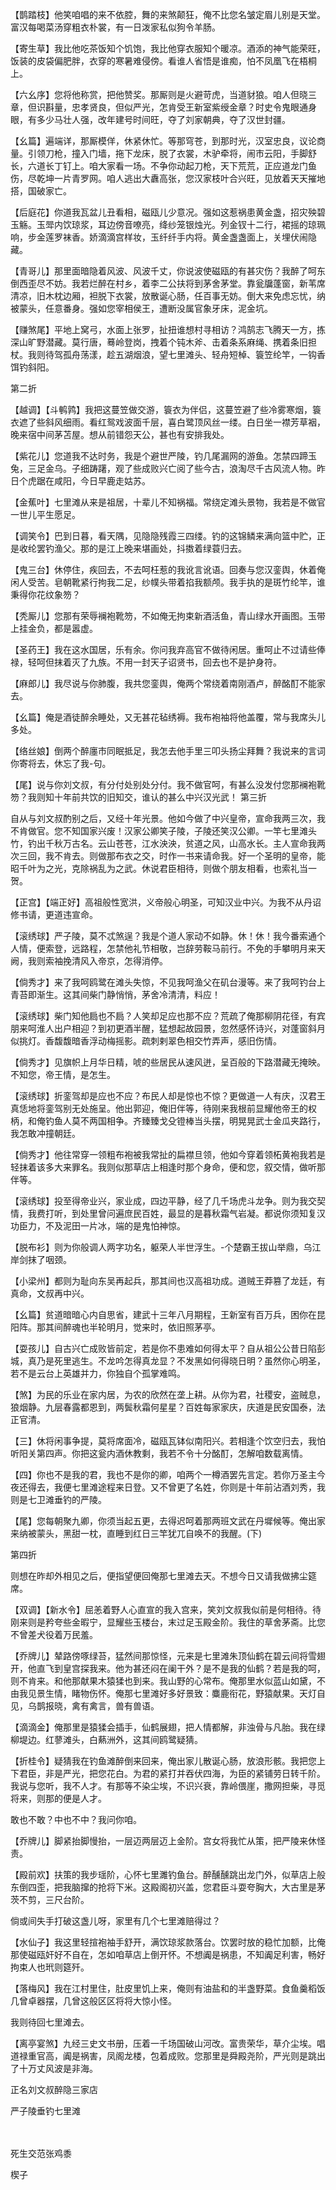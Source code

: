 <!-- { "loadSidebar": true } -->
【鹊踏枝】他笑咱唱的来不依腔，舞的来煞颠狂，俺不比您名皱定眉儿别是天堂。富汉每喝菜汤穿粗衣朴裳，有一日泼家私似狗令羊肠。

【寄生草】我比他吃茶饭知个饥饱，我比他穿衣服知个暖凉。酒添的神气能荣旺，饭装的皮袋偏肥胖，衣穿的寒暑难侵傍。看谁人省悟是谁痴，怕不凤凰飞在梧桐上。

【六幺序】您将他称赏，把他赞奖。那厮则是火避苛虎，当道豺狼。咱人但晓三章，但识斟量，忠孝贤良，但似严光，怎肯受王新室紫绶金章？时史令鬼眼通身眼，有多少马壮人强，改年建号时间旺，夺了刘家朝典，夺了汉世封疆。

【幺篇】遍端详，那厮模佯，休紧休忙。等那穹苍，到那时光，汉室忠良，议论商量。引领刀枪，撞入门墙，拖下龙床，脱了衣裳，木驴牵将，闹市云阳，手脚舒长，六道长丁钉上。咱大家看一场。不争你动起刀枪，天下荒荒，正应道龙门鱼伤，尽乾坤一片青罗网。咱人逃出大纛高张，您汉家枝叶合兴旺，见放着天天摧地搭，国破家亡。

【后庭花】你道我瓦盆儿丑看相，磁瓯儿少意况。强如这惹祸患黄金盏，招灾殃碧玉觞。玉斝内饮琼浆，耳边傍音嘹亮，绛纱笼银烛光。列金钗十二行，裙摇的琼珮响，步金莲罗袜香。娇滴滴宫样妆，玉纤纤手内将。黄金盏盏面上，关埋伏闹隐藏。

【青哥儿】那里面暗隐着风波、风波千丈，你说波使磁瓯的有甚灾伤？我醉了呵东倒西歪尽不妨。我若烂醉在村乡，着李二公扶将到茅舍茅堂。靠瓮牖蓬窗，新苇席清凉，旧木枕边厢，袒脱下衣裳，放散诞心肠，任百事无妨。倒大来免虑忘忧，纳被蒙头，任意番身。强如您宰相侯王，遭断没属官象牙床，泥金坑。

【赚煞尾】平地上窝弓，水面上张罗，扯扭谁想村寻相访？鸿鹄志飞腾天一方，拣深山旷野潜藏。莫行唐，蓦岭登岗，拽着个钝木斧、击着条系麻绳、携着条旧担杖。我则待驾孤舟荡漾，趁五湖烟浪，望七里滩头、轻舟短棹、簑笠纶竿，一钩香饵钓斜阳。


第二折

【越调】【斗鹌鹑】我把这蔓笠做交游，簑衣为伴侣，这蔓笠避了些冷雾寒烟，簑衣遮了些斜风细雨。看红鸳戏波面千层，喜白鹭顶风丝一缕。白日坐一襟芳草裀，晚来宿中间茅苫屋。想从前错怨天公，甚也有安排我处。

【紫花儿】您道我不达时务，我是个避世严陵，钓几尾漏网的游鱼。怎禁四蹄玉兔，三足金乌。子细踌躇，观了些成败兴亡阅了些今古，浪淘尽千古风流人物。昨日个虎踞在咸阳，今日早鹿走姑苏。

【金蕉叶】七里滩从来是祖居，十辈儿不知祸福。常绕定滩头景物，我若是不做官一世儿平生愿足。

【调笑令】巴到日暮，看天隅，见隐隐残霞三四缕。钓的这锦鳞来满向篮中贮，正是收纶罢钓渔父。那的是江上晚来堪画处，抖擞着绿蓑归去。

【鬼三台】休停住，疾回去，不去呵枉惹的我讹言讹语。回奏与您汉銮舆，休着俺闲人受苦。皂朝靴紧行拘我二足，纱幞头带着掐我额颅。我手执的是斑竹纶竿，谁秉得你花纹象笏？

【秃厮儿】您那有荣辱襕袍靴笏，不如俺无拘束新酒活鱼，青山绿水开画图。玉带上挂金负，都是嚣虚。

【圣药王】我在这水国居，乐有余。你问我弃高官不做待闲居。重呵止不过请些俸禄，轻呵但抹着灭了九族。不用一封天子诏贤书，回去也不是护身符。

【麻郎儿】我尽说与你肺腹，我共您銮舆，俺两个常绕着南刚酒卢，醉酩酊不能家去。

【幺篇】俺是酒徒醉余睡处，又无甚花毡绣褥。我布袍袖将他盖覆，常与我席头儿多处。

【络丝娘】倒两个醉廛市同眠抵足，我怎去他手里三叩头扬尘拜舞？我说来的言词你寄将去，休忘了我-句。

【尾】说与你刘文叔，有分付处别处分付。我不做官呵，有甚么没发付您那襕袍靴笏？我则知十年前共饮的旧知交，谁认的甚么中兴汉光武！
第三折

自从与刘文叔酌别之后，又经十年光景。他如今做了中兴皇帝，宣命我两三次，我不肯做官。您不知国家兴废！汉家公卿笑子陵，子陵还笑汉公卿。一竿七里滩头竹，钓出千秋万古名。云山苍苍，江水泱泱，贫道之风，山高水长。主人宣命我两次三回，我不肯去。则做那布衣之交，时作一书来请命我。好一个圣明的皇帝，能昭千叶为之光，克除祸乱为之武。休说君臣相待，则做个朋友相看，也索礼当一贺。

【正宫】【端正好】高祖般性宽洪，义帝般心明圣，可知汉业中兴。为我不从丹诏修书请，更道违宣命。

【滚绣球】严子陵，莫不忒煞逞？我是个道人家动不如静。休！休！我今番索通个人情，便索登，远路程，怎禁他礼节相敬，岂辞劳鞍马前行。不免的手攀明月来天阙，我则索袖挽清风入帝京，怎得消停。

【倘秀才】来了我呵鸥鹭在滩头失惊，不见我呵渔父在矶台漫等。来了我呵钓台上青苔即渐生。这其间柴门静悄悄，茅舍冷清清，料应！

【滚绣球】柴门知他扃也不扃？人笑却足应也那不应？荒疏了俺那柳阴花径，有宾朋来呵淮人出户相迎？到初更酒半醒，猛想起故园景，忽然感怀诗兴，对蓬窗斜月似挑灯。香馥馥暗香浮动梅摇影。疏刺剌翠色相交竹弄声，感旧伤情。

【倘秀才】见旗帜上月华日精，唬的些居民从速风迸，呈百般的下路潜藏无掩映。不知您，帝王情，是怎生。

【滚绣球】折銮驾却是应也不应？布民人却是惊也不惊？更做道一人有庆，汉君王真恁地将銮驾别无处施呈。他出郭迎，俺旧伴等，待刚来我根前显耀他帝王的权柄，和俺钓鱼人莫不两国相争。齐臻臻戈殳镫棒当头摆，明晃晃武士金瓜夹路行，我怎敢冲撞朝廷。

【倘秀才】他往常穿一领粗布袍被我常扯的扁襟旦领，他如今穿着领柘黄袍我若是轻抹着该多大来罪名。我则似那草店上相逢时那个身命，便和您，叙交情，做听那伴等。

【滚绣球】投至得帝业兴，家业成，四边平静，经了几千场虎斗龙争。则为我交契情，我费打听，到处里曾问遍庶民百姓，最显的是暮秋霜气岩凝。都说你须知复汉功臣力，不及泥田一片冰，端的是鬼怕神惊。

【脱布衫】则为你般调人两字功名，躯荣人半世浮生。-个楚霸王拔山举鼎，乌江岸剑抹了咽颈。

【小梁州】都则为耻向东吴再起兵，那其间也汉高祖功成。道贼王莽篡了龙廷，有真命，文叔再中兴。

【幺篇】贫道暗暗心内自思省，建武十三年八月期程，王新室有百万兵，困你在昆阳阵。那其间醉魂也半轮明月，觉来时，依旧照茅亭。

【耍孩儿】自古兴亡成败皆前定，若是你不患难如何得太平？自从祖公公昔日陷彭城，真乃是死里逃生。不龙吟怎得真龙显？不发黑如何得晓日明？虽然你心明圣，若不是云台上英雄并力，你独自个孤掌难鸣。

【煞】为民的乐业在家内居，为农的欣然在垄上耕。从你为君，社稷安，盗贼息，狼烟静。九层春露都恩到，两鬓秋霜何星星？百姓每家家庆，庆道是民安国泰，法正官清。

【三】休将闲事争提，莫将席面冷，磁瓯瓦钵似南阳兴。若相逢个饮空归去，我怕听阳关第四声。你把这瓮内酒休教剩，我若不令十分酩酊，怎解咱数载离情。

【四】你也不是我的君，我也不是你的卿，咱两个一樽酒罢先言定。若你万圣主今夜还得去，我便七里滩途程来日登。又不曾更了名姓，你则是十年前沾酒刘秀，我则是七卫滩垂钓的严陵。

【尾】您每朝聚九卿，你须当起五更，去得迟呵着那两班文武在丹墀候等。俺出家来纳被蒙头，黑甜一枕，直睡到红日三竿犹兀自唤不的我醒。(下)


第四折

则想在昨却外相见之后，便指望便回俺那七里滩去天。不想今日又请我做拂尘筵席。

【双调】【新水令】屈恙着野人心直宣的我入宫来，笑刘文叔我似前是何相待。待刚来则是矜夸些金暇宁，显耀些玉楼台，末过足玉殿金阶。我住的草舍茅斋。比您不曾差犬役着万民羞。

【乔牌儿】辇路傍啄绿苔，猛然间那惊怪，元来是七里滩朱顶仙鹤在碧云间将雪翅开，他直飞到皇宫探我来。他为甚还闷在阑干外？是不是我的仙鹤？若是我的呵，则不肯来。和他那献果木猿猱也到来。我山野的心常布。俺那里水似蓝山如黛，不由我见景生情，睹物伤怀。俺那七里滩好多好景致：麋鹿衔花，野猿献果。天灯自见，乌鹊报晓，禽有禽言，兽有兽语。

【滴滴金】俺那里是猿猱会插手，仙鹤展翅，把人情都解，非浊骨与凡胎。我在绿柳堤边。红蓼滩头，白爇洲外，这其间鸥鹭疑猜。

【折桂令】疑猜我在钓鱼滩醉倒来回来，俺出家儿散诞心肠，放浪形骸。我把您上下君臣，非是严光，把您花白。为君的紧打并吞伏四海，为臣的紧铺劳日转千阶。我说与您听，我不人才。有那等不染尘埃，不识兴衰，靠岭偎崖，撒网担柴，寻觅将来，则那的便是人才。

敢也不敢？中也不中？我问你咱。

【乔牌儿】脚紧抬脚慢抬，一层迈两层迈上金阶。宫女将我忙从策，把严陵来休怪责。

【殿前欢】扶策的我步瑶阶，心怀七里濉钓鱼台。醉醺醺跳出龙门外，似草店上般东倒四歪，把我脑撺的抢将下米。这殿阁初兴盖，您君臣斗耍夸胸大，大古里是茅茨不剪，三尺台阶。

倘或间失手打破这盏儿呀，家里有几个七里滩赔得过？

【水仙子】我这里轻揎袍袖手舒开，满饮琼浆款落台。饮罢时放的稳忙加额，比俺那使磁瓯奸好不自在，怎如咱草店上倒开怀。不想阗是祸患，不知阗足利害，畅好拘束人也玳则筵歼。

【落梅风】我在江村里住，肚皮里饥上来，俺则有油盐和的半盏野菜。食鱼羹稻饭几曾卓器摆，几曾这般区区将将大惊小怪。

我则待回七里滩去。

【离亭宴煞】九经三史文书册，压着一千场国破山河改。富贵荣华，草介尘埃。唱道禄重官高，阗是祸害，凤阁龙楼，包着成败。您那里是舜殿尧阶，严光则是跳出了十万丈风波是非海。

正名刘文叔醉隐三家店

严子陵垂钓七里滩

　
　
　




死生交范张鸡黍

楔子

